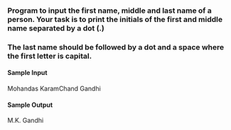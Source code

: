 ### Program to input the first name, middle and last name of a person. Your task is to print the initials of the first and middle name separated by a dot (.)
### The last name should be followed by a dot and a space where the first letter is capital. 


#### Sample Input 
Mohandas KaramChand Gandhi


#### Sample Output
M.K. Gandhi 
